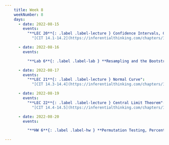 ```yaml
---
    title: Week 8
    weekNumber: 8
    days:
      - date: 2022-08-15
        events:
          "**LEC 20**{: .label .label-lecture } Confidence Intervals, Center and Spread":
            "[CIT 14.1-14.2](https://inferentialthinking.com/chapters/14/Why_the_Mean_Matters.html)"

      - date: 2022-08-16
        events:

          "**Lab 6**{: .label .label-lab } **Resampling and the Bootstrap**":

      - date: 2022-08-17
        events:
          "**LEC 21**{: .label .label-lecture } Normal Curve":
            "[CIT 14.3-14.4](https://inferentialthinking.com/chapters/14/3/SD_and_the_Normal_Curve.html)"

      - date: 2022-08-19
        events:
          "**LEC 22**{: .label .label-lecture } Central Limit Theorem":
            "[CIT 14.4-14.5](https://inferentialthinking.com/chapters/14/4/Central_Limit_Theorem.html)"

      - date: 2022-08-20
        events:

          "**HW 6**{: .label .label-hw } **Permutation Testing, Percentiles, and Bootstrapping**":

---
```

